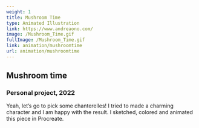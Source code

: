 ```yaml
---
weight: 1
title: Mushroom Time
type: Animated Illustration
link: https://www.andreaono.com/
image: /Mushroom_Time.gif
fullImage: /Mushroom_Time.gif
link: animation/mushroomtime
url: animation/mushroomtime
---
```


## Mushroom time

### Personal project, 2022

Yeah, let’s go to pick some chanterelles! I tried to made a charming character and I am happy with the result. I sketched, colored and animated this piece in Procreate.
